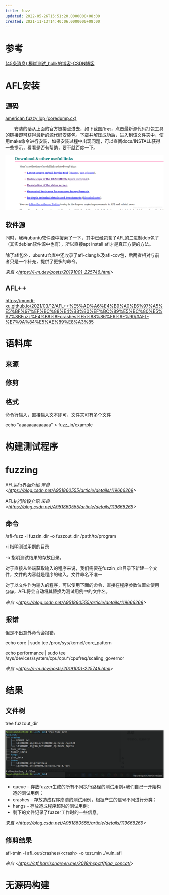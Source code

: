 ```yaml
---
title: fuzz
updated: 2022-05-26T15:51:20.0000000+08:00
created: 2021-11-13T14:40:06.0000000+08:00
---
```


# 参考
[(45条消息) 模糊测试_hollk的博客-CSDN博客](https://blog.csdn.net/qq_41202237/category_11470526.html)
# AFL安装
## 源码
[american fuzzy lop (coredump.cx)](https://lcamtuf.coredump.cx/afl/)

  安装的话从上面的官方链接点进去，如下截图所示，点击最新源代码打包工具的链接即可获得最新的源代码安装包。下载并解压成功后，进入到该文件夹中，使用make命令进行安装，如果安装过程中出现问题，可以查阅docs/INSTALL获得一些提示，看看是否有帮助，要不就百度一下。

![image1](../../../resources/image1.png)
## 软件源
同时，我再ubuntu软件源中搜索了一下，其中已经包含了AFL的二进制deb包了（其实debian软件源中也有），所以直接apt install afl才是真正方便的方法。

除了afl包外，ubuntu仓库中还收录了afl-clang以及afl-cov包，后两者相对与前者只是一个补充，提供了更多的命令。

*来自 \<<https://i-m.dev/posts/20191001-225746.html>\>*
## AFL++
<https://mundi-xu.github.io/2021/03/12/AFL++%E5%AD%A6%E4%B9%A0%E6%97%A5%E5%BF%97%EF%BC%88%E4%B8%80%EF%BC%89%E5%BC%80%E5%A7%8BFuzz%E4%B8%8Ecrashes%E5%88%86%E6%9E%90/#AFL-%E7%9A%84%E5%AE%89%E8%A3%85>
# 
# 语料库
## 来源
## 修剪 
## 格式
命令行输入，直接输入文本即可，文件夹可有多个文件

echo "aaaaaaaaaaaaa" \> fuzz_in/example

# 构建测试程序
# fuzzing
AFL运行界面介绍
*来自 \<<https://blog.csdn.net/A951860555/article/details/119666269>\>*

AFL执行阶段介绍
*来自 \<<https://blog.csdn.net/A951860555/article/details/119666269>\>*

## 命令
/afl-fuzz -i fuzzin_dir -o fuzzout_dir /path/to/program

-i 指明测试用例的目录

-o 指明测试结果的存放目录。

对于直接从终端获取输入的程序来说，我们需要在fuzzin_dir目录下新建一个文件，文件的内容就是程序的输入，文件命名不唯一

对于以文件作为输入的程序，可以使用下面的命令，直接在程序参数位置处使用@@，AFL将会自动将其替换为测试用例中的文件名。

*来自 \<<https://blog.csdn.net/A951860555/article/details/119666269>\>*
## 报错
但是不出意外命令会报错，

echo core \| sudo tee /proc/sys/kernel/core_pattern

echo performance \| sudo tee /sys/devices/system/cpu/cpu\*/cpufreq/scaling_governor

*来自 \<<https://i-m.dev/posts/20191001-225746.html>\>*

# 结果
## 文件树
tree fuzzout_dir

![image2](../../../resources/image2.png)
- queue – 存放fuzzer生成的所有不同执行路径的测试用例+我们自己一开始构造的测试用例；
- crashes – 存放造成程序崩溃的测试用例，根据产生的信号不同进行分类；
- hangs – 存放造成程序超时的测试用例;
- 剩下的文件记录了fuzzer工作时的一些信息。

*来自 \<<https://blog.csdn.net/A951860555/article/details/119666269>\>*
## 修剪结果
afl-tmin -i afl_out/crashes/\<crash\> -o test.min ./vuln_afl

*来自 \<<https://ctf.harrisongreen.me/2019/hxpctf/flag_concat/>\>*

# 无源码构建

